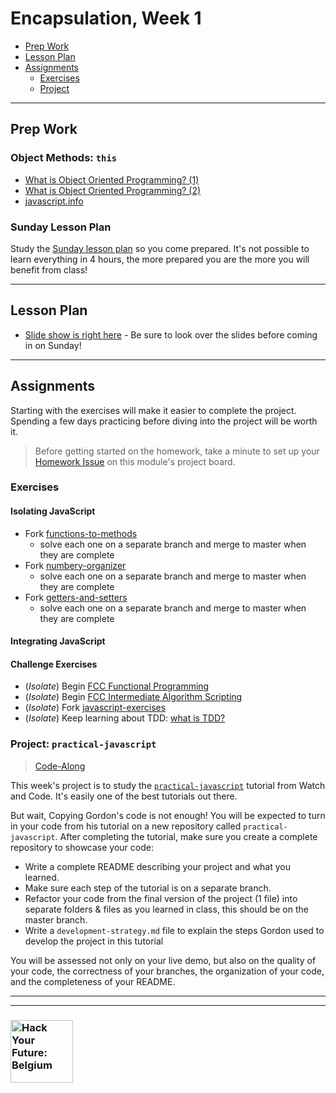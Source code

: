 # Encapsulation, Week 1

* [Prep Work](#prep-work)
* [Lesson Plan](#lesson-plan)
* [Assignments](#assignments)
  * [Exercises](#exercises)
  * [Project](#project)

---

## Prep Work

### Object Methods: `this`

* [What is Object Oriented Programming? (1)](https://www.youtube.com/watch?v=rlLuL3jYLvA)
* [What is Object Oriented Programming? (2)](https://www.youtube.com/watch?v=CXnnw9rQH5I)
* [javascript.info](https://javascript.info/object-methods)

### Sunday Lesson Plan

Study the [Sunday lesson plan](https://hackyourfuture.be/encapsulation/week-1) so you come prepared. It's not possible to learn everything in 4 hours, the more prepared you are the more you will benefit from class!

---

## Lesson Plan

* [Slide show is right here](https://hackyourfuture.be/encapsulation/week-1) - Be sure to look over the slides before coming in on Sunday!

---

## Assignments

Starting with the exercises will make it easier to complete the project.  Spending a few days practicing before diving into the project will be worth it.

> Before getting started on the homework, take a minute to set up your [Homework Issue](https://github.com/HackYourFutureBelgium/homework-submission#homework-issues) on this module's project board.

### Exercises

#### Isolating JavaScript

* Fork [functions-to-methods](https://github.com/hackyourfuturebelgium/functions-to-methods)
  * solve each one on a separate branch and merge to master when they are complete
* Fork [numbery-organizer](https://github.com/hackyourfuturebelgium/numbery-organizer)
  * solve each one on a separate branch and merge to master when they are complete
* Fork [getters-and-setters](https://github.com/hackyourfuturebelgium/getters-and-setters)
  * solve each one on a separate branch and merge to master when they are complete

#### Integrating JavaScript

#### Challenge Exercises

* (_Isolate_) Begin [FCC Functional Programming](https://www.freecodecamp.org/learn/javascript-algorithms-and-data-structures/functional-programming/)
* (_Isolate_) Begin [FCC Intermediate Algorithm Scripting](https://www.freecodecamp.org/learn/javascript-algorithms-and-data-structures/intermediate-algorithm-scripting/)
* (_Isolate_) Fork [javascript-exercises](https://github.com/TheOdinProject/javascript-exercises)
* (_Isolate_) Keep learning about TDD: [what is TDD?](https://duckduckgo.com/?q=what+is+tdd%3F&iax=videos&ia=videos)

### Project: `practical-javascript`

> [Code-Along](https://github.com/HackYourFutureBelgium/homework-submission/#projects)

This week's project is to study the [`practical-javascript`](https://watchandcode.com/p/practical-javascript) tutorial from Watch and Code.  It's easily one of the best tutorials out there.

But wait,  Copying Gordon's code is not enough!  You will be expected to turn in your code from his tutorial on a new repository called `practical-javascript`.   After completing the tutorial, make sure you create a complete repository to showcase your code:

* Write a complete README describing your project and what you learned.
* Make sure each step of the tutorial is on a separate branch.
* Refactor your code from the final version of the project (1 file) into separate folders & files as you learned in class, this should be on the master branch.
* Write a `development-strategy.md` file to explain the steps Gordon used to develop the project in this tutorial

You will be assessed not only on your live demo, but also on the quality of your code, the correctness of your branches, the organization of your code, and the completeness of your README.

---
---

### <a href="https://hackyourfuture.be" target="_blank"><img src="https://user-images.githubusercontent.com/18554853/63941625-4c7c3d00-ca6c-11e9-9a76-8d5e3632fe70.jpg" width="100" height="100" alt="Hack Your Future: Belgium"></a>
